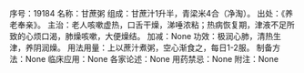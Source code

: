 序号：19184
名称：甘蔗粥
组成：甘蔗汁1升半，青梁米4合（净淘）。
出处：《养老奉亲》。
主治：老人咳嗽虚热，口舌干燥，涕唾浓粘；热病恢复期，津液不足所致的心烦口渴，肺燥咳嗽，大便燥结。
加减：None
功效：极润心肺，清热生津，养阴润燥。
用法用量：上以蔗汁煮粥，空心渐食之，每日1-2服。
制备方法：None
临床应用：None
各家论述：None
用药禁忌：None
附注：None
